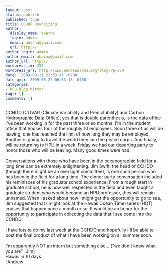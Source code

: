 ```yaml
---
layout: post
status: publish
published: true
title: CCHDO Downsizing
author:
  display_name: abarna
  login: admin
  email: abarna@gmail.com
  url: http://
author_login: admin
author_email: abarna@gmail.com
author_url: http://
wordpress_id: 254
wordpress_url: http://www.andrewbarna.org/blog/?p=254
date: '2009-08-21 22:33:15 -0700'
date_gmt: '2009-08-22 06:33:15 -0700'
categories:
- HPU Blog Mirror
tags: []
comments: []
---
```

<p>CCHDO (CLIVAR (Climate Variability and Predictability) and Carbon Hydrographic Data Office), yes that is double parenthesis, is the data office I've been working in for the past three or so months. I'm in the student office that houses four of the roughly 10 employees. Soon three of us will be leaving, one has reached the limit of how long they may be employed. Another is going to travel the world then join the peace corps. And finally, I will be returning to HPU in a week. Friday we had our departing party to honor those who will be leaving. Many good times were had.<br &#47;><br &#47;>Conversations with those who have been in the oceanographic field for a long time can be extremely enlightening. Jim Swift, the head of CCHDO (though there might be an oversight committee), is one such person who has been in the field for a long time. The dinner party conversation included his reminisces of his graduate school experience. From a rough start in graduate school, he is now well respected in the field and even taught a graduate student who would become an HPU professor, they will remain unnamed. When I asked about how I might get the opportunity to go to sea, Jim suggested that I might look at the Hawaii Ocean Time-series (HOT) cruises that happen once a month or so. It would be an honor for the opportunity to participate in collecting the data that I see come into the CCHDO.<br &#47;><br &#47;>I have lots to do my last week at the CCHDO and hopefully I'll be able to post the final product of what I have been working on all summer soon.<br &#47;><br &#47;>I'm apparently NOT an intern but something else... ("we don't know what you are" -Jim)<br &#47;>Hawaii in 10 days.<br &#47;>-Andrew</p>
